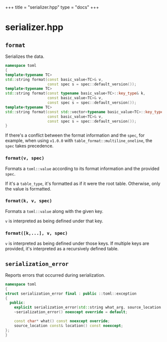 +++
title = "serializer.hpp"
type  = "docs"
+++

# serializer.hpp

## `format`

Serializes the data.

```cpp
namespace toml
{
template<typename TC>
std::string format(const basic_value<TC>& v,
                   const spec s = spec::default_version());
template<typename TC>
std::string format(const typename basic_value<TC>::key_type& k,
                   const basic_value<TC>& v,
                   const spec s = spec::default_version());
template<typename TC>
std::string format(const std::vector<typename basic_value<TC>::key_type>& ks,
                   const basic_value<TC>& v,
                   const spec s = spec::default_version());
}
```

If there's a conflict between the format information and the `spec`, for example, when using `v1.0.0` with `table_format::multiline_oneline`, the `spec` takes precedence.

### `format(v, spec)`

Formats a `toml::value` according to its format information and the provided `spec`.

If it's a `table_type`, it's formatted as if it were the root table. Otherwise, only the value is formatted.

### `format(k, v, spec)`

Formats a `toml::value` along with the given key.

`v` is interpreted as being defined under that key.

### `format([k,...], v, spec)`

`v` is interpreted as being defined under those keys.
If multiple keys are provided, it's interpreted as a recursively defined table.

## `serialization_error`

Reports errors that occurred during serialization.

```cpp
namespace toml
{
struct serialization_error final : public ::toml::exception
{
  public:
    explicit serialization_error(std::string what_arg, source_location loc);
    ~serialization_error() noexcept override = default;

    const char* what() const noexcept override;
    source_location const& location() const noexcept;
};
}
```
